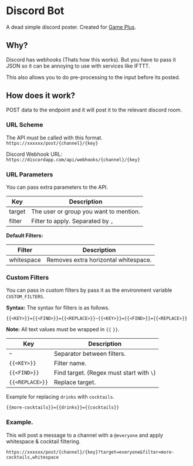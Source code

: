 # Discord Bot
A dead simple discord poster. Created for [Game Plus](http://gameplus.com.au).

## Why?
Discord has webhooks (Thats how this works). But you have to pass it JSON so it can be annoying to use with services like IFTTT.

This also allows you to do pre-processing to the input before its posted.

## How does it work?
POST data to the endpoint and it will post it to the relevant discord room.

### URL Scheme

The API must be called with this format.
`https://xxxxxx/post/{channel}/{key}`

Discord Webhook URL:
`https://discordapp.com/api/webhooks/{channel}/{key}`

### URL Parameters

You can pass extra parameters to the API.

| Key | Description |
|---|---|
| target | The user or group you want to mention. |
| filter | Filter to apply. Separated by `,` |

__Default Filters:__

| Filter | Description |
|---|---|
| whitespace | Removes extra horizontal whitespace. |

### Custom Filters
You can pass in custom filters by pass it as the environment variable `CUSTOM_FILTERS`.

__Syntax:__
The syntax for filters is as follows.

`{{<KEY>}}={{<FIND>}}={{<REPLACE>}}~{{<KEY>}}={{<FIND>}}={{<REPLACE>}}`

__Note:__ All text values must be wrapped in `{{` `}}`.

| Key | Description |
|---|---|
| `~` | Separator between filters. |
| `{{<KEY>}}` | Filter name. |
| `{{<FIND>}}` | Find target. (Regex must start with `\`) |
| `{{<REPLACE>}}` | Replace target. |

Example for replacing `drinks` with `cocktails`.

`{{more-cocktails}}={{drinks}}={{cocktails}}`

### Example.

This will post a message to a channel with a `@everyone` and apply whitespace & cocktail filtering.

`https://xxxxxx/post/{channel}/{key}?target=everyone&filter=more-cocktails,whitespace`
